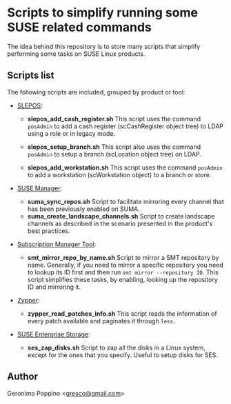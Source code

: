 # Scripts to simplify running some SUSE related commands

The idea behind this repository is to store many scripts that simplify
performing some tasks on SUSE Linux products.

## Scripts list

The following scripts are included, grouped by product or tool:

- [SLEPOS](https://www.suse.com/products/linux-point-of-service/):
    - **slepos_add_cash_register.sh**
    This script uses the command `posAdmin` to add a cash register
    (scCashRegister object tree) to LDAP using a role or in legacy mode.

    - **slepos_setup_branch.sh**
    This script also uses the command `posAdmin` to setup a branch
    (scLocation object tree) on LDAP.
    
    - **slepos_add_workstation.sh**
    This script uses the command `posAdmin` to add a workstation (scWorkstation object) to a branch or store.
    

- [SUSE Manager](https://www.suse.com/products/suse-manager/):
    - **suma_sync_repos.sh**
    Script to facilitate mirroring every channel that has been previously
    enabled on SUMA.
    - **suma_create_landscape_channels.sh**
    Script to create landscape channels as described in the scenario presented
    in the product's best practices.

- [Subscription Manager Tool](https://www.suse.com/products/subscription-management-tool/):
    - **smt_mirror_repo_by_name.sh**
    Script to mirror a SMT repository by name. Generally, if you need to mirror
    a specific repository you need to lookup its ID first and then run `smt mirror
    --repository ID`. This script simplifies these tasks, by enabling, looking up
    the repository ID and mirroring it.

- [Zypper](https://en.opensuse.org/Zypper):
   - **zypper_read_patches_info.sh**
   This script reads the information of every patch available and paginates it
   through `less`.

- [SUSE Enterprise Storage](https://www.suse.com/products/suse-enterprise-storage/):
    - **ses_zap_disks.sh**
    Script to zap all the disks in a Linux system, except for the ones that you
    specify. Useful to setup disks for SES.


## Author

Geronimo Poppino <[gresco@gmail.com](mailto:gresco@gmail.com)>

